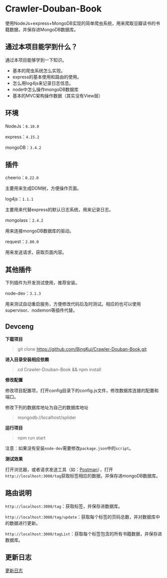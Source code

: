 # Crawler-Douban-Book
使用NodeJs+express+MongoDB实现的简单爬虫系统，用来爬取豆瓣读书的书籍数据，并保存进MongoDB数据库。

## 通过本项目能学到什么？

通过本项目能够学到一下知识。
+ 基本的爬虫系统怎么实现。
+ express的基本使用和路由的使用。
+ 怎么用log4js来记录日志信息。
+ node中怎么操作mongoDB数据库
+ 基本的MVC架构操作数据（其实没有View层）


## 环境

NodeJs：`6.10.0`

express：`4.15.2`

mongoDB：`3.4.2`

## 插件

cheerio：`0.22.0`

主要用来生成DOM树，方便操作页面。

log4js：`1.1.1`

主要用来代替express的默认日志系统，用来记录日志。

mongolass：`2.4.2`

用来连接mongoDB数据库的驱动。

request：`2.80.0`

用来发送请求，获取页面内容。

## 其他插件
下列插件为开发测试使用，推荐安装。

node-dev：`3.1.3`

用来测试自动重启服务，方便修改代码后及时测试。相应的也可以使用supervisor、nodemon等插件代替。
## Devceng
**下载项目**

> git clone https://github.com/BingKui/Crawler-Douban-Book.git

**进入目录安装相应依赖**

> cd Crawler-Douban-Book && npm install

**修改配置**

修改项目配置项，打开config目录下的config.js文件，修改数据库连接的配置和端口。

修改下列的数据库地址为自己的数据库地址
> mongodb://localhost/splider

**运行项目**

>npm run start

注意：如果没有安装`node-dev`需要修改`package.json`中的`script`。

**测试效果**

打开浏览器，或者请求发送工具（如：[Postman](https://www.getpostman.com/)），打开`http://localhost:3000/tag`获取标签相应的数据，并保存进mongoDB数据库。

## 路由说明

`http://localhost:3000/tag`：获取标签，并保存进数据库。

`http://localhost:3000/tag/update`：获取每个标签的页码总数，并对数据库中的数据进行更新。

`http://localhost:3000/tagList`：获取每个标签包含的所有书籍数据，并保存进数据库。

## 更新日志
[更新日志](./docs/update.md)